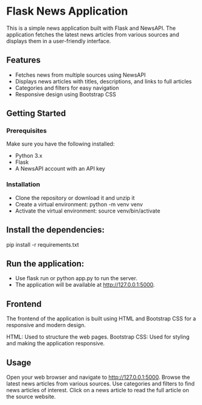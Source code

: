 # Flask News Application

This is a simple news application built with Flask and NewsAPI. The application fetches the latest news articles from various sources and displays them in a user-friendly interface.

## Features

- Fetches news from multiple sources using NewsAPI
- Displays news articles with titles, descriptions, and links to full articles
- Categories and filters for easy navigation
- Responsive design using Bootstrap CSS

## Getting Started

### Prerequisites

Make sure you have the following installed:

- Python 3.x
- Flask
- A NewsAPI account with an API key

### Installation

 - Clone the repository or download it and unzip it
 - Create a virtual environment: python -m venv venv
 - Activate the virtual environment: source venv/bin/activate

## Install the dependencies:

  pip install -r requirements.txt

## Run the application:

 - Use flask run or python app.py to run the server.
 - The application will be available at http://127.0.0.1:5000.

## Frontend
  The frontend of the application is built using HTML and Bootstrap CSS for a responsive and modern design.

  HTML: Used to structure the web pages.
  Bootstrap CSS: Used for styling and making the application responsive.

## Usage
  Open your web browser and navigate to http://127.0.0.1:5000.
  Browse the latest news articles from various sources.
  Use categories and filters to find news articles of interest.
  Click on a news article to read the full article on the source website.

  
